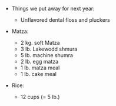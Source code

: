 * Things we put away for next year:
  * Unflavored dental floss and pluckers

* Matza:
  * 2 kg. soft Matza
  * 3 lb. Lakewodd shmura
  * 5 lb. machine shumra
  * 2 lb. egg matza
  * 1 lb. matza meal
  * 1 lb. cake meal

* Rice:
  * 12 cups (= 5 lb.)
